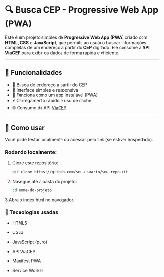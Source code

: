 # 🔍 Busca CEP - Progressive Web App (PWA)

Este é um projeto simples de **Progressive Web App (PWA)** criado com **HTML**, **CSS** e **JavaScript**, que permite ao usuário buscar informações completas de um endereço a partir do **CEP** digitado. Ele consome a **API ViaCEP** para exibir os dados de forma rápida e eficiente.

---

## 🧠 Funcionalidades

- 🔎 Busca de endereço a partir do CEP
- 🧩 Interface simples e responsiva
- 💾 Funciona como um app instalável (PWA)
- ⚡ Carregamento rápido e uso de cache
- 🌐 Consumo da API [ViaCEP](https://viacep.com.br/)

---

## 📲 Como usar

Você pode testar localmente ou acessar pelo link (se estiver hospedado).

### Rodando localmente:
1. Clone este repositório:
   ```bash
   git clone https://github.com/seu-usuario/seu-repo.git

2. Navegue até a pasta do projeto:
    ```bash
    cd nome-do-projeto

3.Abra o index.html no navegador.



### 🧪 Tecnologias usadas


- HTML5

- CSS3

- JavaScript (puro)

- API ViaCEP

- Manifest PWA

- Service Worker



